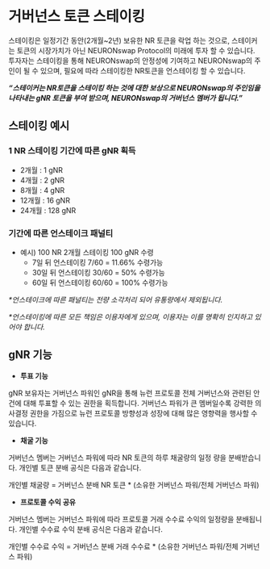 # 거버넌스 토큰 스테이킹

스테이킹은 일정기간 동안(2개월\~2년) 보유한 NR 토큰을 락업 하는 것으로, 스테이커는 토큰의 시장가치가 아닌 NEURONswap Protocol의 미래에 투자 할 수 있습니다. 투자자는 스테이킹을 통해 NEURONswap의 안정성에 기여하고 NEURONswap의 주인이 될 수 있으며, 필요에 따라 스테이킹한 NR토큰을 언스테이킹 할 수 있습니다.

_**“스테이커는 NR토큰을 스테이킹 하는 것에 대한 보상으로 NEURONswap의 주인임을 나타내는 gNR 토큰을 부여 받으며, NEURONswap의 거버넌스 멤버가 됩니다.”**_

## 스테이킹 예시

### **1 NR 스테이킹 기간에 따른 gNR 획득**

* 2개월 : 1 gNR
* 4개월 : 2 gNR
* 8개월 : 4 gNR
* 12개월 : 16 gNR
* 24개월 : 128 gNR

### **기간에 따른 언스테이크 패널티**

* 예시) 100 NR 2개월 스테이킹 100 gNR 수령
  * 7일 뒤 언스테이킹 7/60 = 11.66% 수령가능
  * 30일 뒤 언스테이킹 30/60 = 50% 수령가능
  * 60일 뒤 언스테이킹 60/60 = 100% 수령가능

_\*언스테이크에 따른 패널티는 전량 소각처리 되어 유통량에서 제외됩니다._

_\*언스테이킹에 따른 모든 책임은 이용자에게 있으며, 이용자는 이를 명확히 인지하고 있어야 합니다._

## **gNR 기능**

* **투표 기능**

gNR 보유자는 거버넌스 파워인 gNR을 통해 뉴런 프로토콜 전체 거버넌스와 관련된 안건에 대해 투표할 수 있는 권한을 획득합니다. 거버넌스 파워가 큰 멤버일수록 강력한 의사결정 권한을 가짐으로 뉴런 프로토콜 방향성과 성장에 대해 많은 영향력을 행사할 수 있습니다.



* **채굴 기능**

거버넌스 멤버는 거버넌스 파워에 따라 NR 토큰의 하루 채굴량의 일정 량을 분배받습니다. 개인별 토큰 분배 공식은 다음과 같습니다.

개인별 채굴량 = 거버넌스 분배 NR 토큰 \* (소유한 거버넌스 파워/전체 거버넌스 파워)



* **프로토콜 수익 공유**

거버넌스 멤버는 거버넌스 파워에 따라 프로토콜 거래 수수료 수익의 일정량을 분배됩니다. 개인별 수수료 수익 분배 공식은 다음과 같습니다.

개인별 수수료 수익 = 거버넌스 분배 거래 수수료 \* (소유한 거버넌스 파워/전체 거버넌스 파워)

